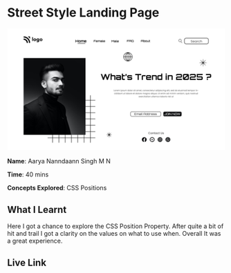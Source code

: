 # Street Style Landing Page

![Street Style Landing Page](./1.png)

**Name**: Aarya Nanndaann Singh M N

**Time**: 40 mins 

**Concepts Explored**: CSS Positions

## What I Learnt

Here I got a chance to explore the CSS Position Property. After quite a bit of hit and trail I got a clarity on the values on what to use when. Overall It was a great experience.

## Live Link

